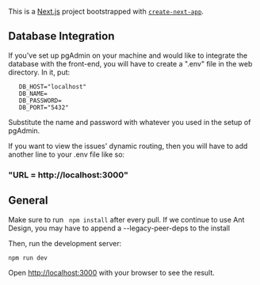 This is a [Next.js](https://nextjs.org) project bootstrapped with [`create-next-app`](https://nextjs.org/docs/app/api-reference/cli/create-next-app).

## Database Integration

If you've set up pgAdmin on your machine and would like to integrate the database with the front-end, you will have to create a ".env" file in the web directory. In it, put:
```DB_USER="postgres"
   DB_HOST="localhost"
   DB_NAME=
   DB_PASSWORD=
   DB_PORT="5432"
```
Substitute the name and password with whatever you used in the setup of pgAdmin.

If you want to view the issues' dynamic routing, then you will have to add another line to your .env file like so:
### "URL = http://localhost:3000"

## General

Make sure to run ``` npm install``` after every pull. If we continue to use Ant Design, you may have to append a --legacy-peer-deps to the install

Then, run the development server:

```bash
npm run dev
```

Open [http://localhost:3000](http://localhost:3000) with your browser to see the result.

